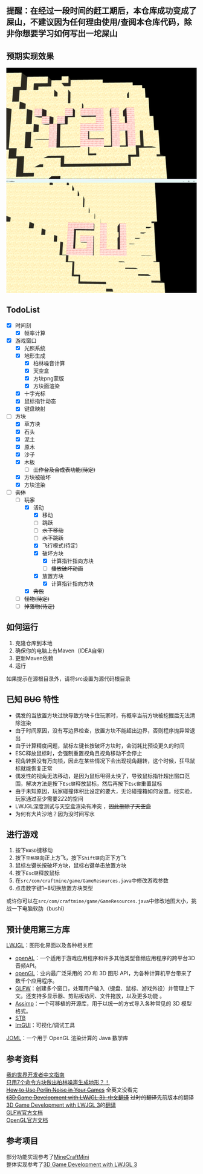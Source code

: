 ## 提醒：在经过一段时间的赶工期后，本仓库成功变成了屎山，不建议因为任何理由使用/查阅本仓库代码，除非你想要学习如何写出一坨屎山

## 预期实现效果
![预期实现效果](src/main/resources/game_yin.png)
![预期实现效果](src/main/resources/game_gu.png)

## TodoList
- [x] 时间刻
  - [x] 帧率计算
- [x] 游戏窗口
  - [x] 光照系统
  - [x] 地形生成
      - [x] 柏林噪音计算
      - [x] 天空盒
      - [x] 方块png蒙版
      - [x] 方块面渲染
  - [x] 十字光标
  - [x] 鼠标指针动态
  - [x] 键盘映射
- [ ] 方块
  - [x] 草方块
  - [x] 石头
  - [x] 泥土
  - [x] 原木
  - [x] 沙子
  - [x] 木板
    - [ ] ~~工作台及合成表功能(待定)~~
  - [x] 方块被破坏
  - [x] 方块渲染
- [ ] ~~实体~~
	- [ ] ~~玩家~~
      - [x] 活动
          - [x] 移动
          - [ ] ~~跳跃~~
          - [ ] ~~水下移动~~
          - [ ] ~~水下跳跃~~
          - [x] 飞行模式(待定)
          - [x] 破坏方块
            - [x] 计算指针指向方块
            - [ ] ~~播放破坏动画~~
          - [x] 放置方块
            - [x] 计算指针指向方块
      - [x] ~~背包~~
	- [ ] ~~怪物(待定)~~
	- [ ] ~~掉落物(待定)~~

## 如何运行
1. 克隆仓库到本地
2. 确保你的电脑上有Maven（IDEA自带）
3. 更新Maven依赖
4. 运行

如果提示在源根目录外，请将src设置为源代码根目录

## 已知 ~~BUG~~ 特性
 - 偶发的当放置方块过快导致方块卡住玩家时，有概率当前方块被挖掘后无法清除渲染
 - 由于时间原因，没有写边界检查，放置方块不能超出边界，否则程序抛异常退出
 - 由于计算精度问题，鼠标左键长按破坏方块时，会消耗比预设更久的时间
 - ESC释放鼠标时，会强制重置视角且视角移动不会停止
 - 视角转换没有万向锁，因此在某些情况下会出现视角翻转，这个时候，狂甩鼠标就能恢复正常
 - 偶发性的视角无法移动，是因为鼠标甩得太快了，导致鼠标指针超出窗口范围，解决方法是按下`Esc键`释放鼠标，然后再按下`Esc键`重置鼠标
 - 由于未知原因，玩家碰撞体积比设定的要大，无论碰撞箱如何设置。经实验，玩家通过至少需要2*2*2的空间
 - LWJGL深度测试与天空盒渲染有冲突 ，~~因此删除了天空盒~~
 - 为何有大片沙地？因为没时间写水

## 进行游戏
1. 按下`WASD`键移动
2. 按下`空格键`向正上方飞，按下`Shift键`向正下方飞
3. 鼠标左键长按破坏方块，鼠标右键单击放置方块
4. 按下`Esc键`释放鼠标
5. 在`src/com/craftmine/game/GameResources.java`中修改游戏参数
6. 点击数字键1~8切换放置方块类型

或许你可以在`src/com/craftmine/game/GameResources.java`中修改地图大小，挑战一下电脑软肋（bushi）

## 预计使用第三方库
[LWJGL](https://www.lwjgl.org/)：图形化界面以及各种相关库</br>
   - [openAL](https://www.openal.org/)：一个适用于游戏应用程序和许多其他类型音频应用程序的跨平台3D音频API。
   - [openGL](https://www.khronos.org/opengl/)：业内最广泛采用的 2D 和 3D 图形 API，为各种计算机平台带来了数千个应用程序。
   - [GLFW](https://www.glfw.org/)：创建多个窗口，处理用户输入（键盘、鼠标、游戏外设）并管理上下文。还支持多显示器、剪贴板访问、文件拖放，以及更多功能 。
   - [Assimp](https://www.assimp.org/)：一个可移植的开源库，用于以统一的方式导入各种常见的 3D 模型格式。
   - [STB](https://github.com/nothings/stb)
   - [ImGUI](https://github.com/ocornut/imgui)：可视化/调试工具

[JOML](https://joml-ci.github.io/JOML/)：一个用于 OpenGL 渲染计算的 Java 数学库

## 参考资料
[我的世界开发者中文指南](https://github.com/mouse0w0/MinecraftDeveloperGuide?tab=readme-ov-file)</br>
[只用7个命令方块做出柏林噪声生成地形？！](https://www.bilibili.com/video/BV1vfKJedEdA/)</br>
~~[How to Use Perlin Noise in Your Games](http://devmag.org.za/2009/04/25/perlin-noise/)~~ 全英文没看完</br>
~~[《3D Game Development with LWJGL 3》中文翻译](https://mouse0w0.github.io/lwjglbook-CN-Translation/02-the-game-loop/)~~ ~~过时的翻译~~先前版本的翻译</br>
[3D Game Development with LWJGL 3](https://ahbejarano.gitbook.io/lwjglgamedev)的[翻译](https://yin2hao.github.io/lwjglbook-CN-Translation/)</br>
[GLFW官方文档](https://www.glfw.org/docs/latest/)</br>
[OpenGL官方文档](https://www.khronos.org/opengl/wiki/Main_Page)

## 参考项目
部分功能实现参考了[MineCraftMini](https://github.com/wyndwarrior/MineCraftMini)</br>
整体实现参考了[3D Game Development with LWJGL 3](https://github.com/lwjglgamedev/lwjglbook)